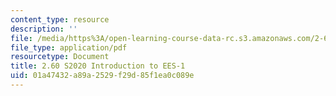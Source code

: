 ```yaml
---
content_type: resource
description: ''
file: /media/https%3A/open-learning-course-data-rc.s3.amazonaws.com/2-60j-fundamentals-of-advanced-energy-conversion-spring-2020/01a47432a89a2529f29d85f1ea0c089e_MIT2_60S20_EES_intro1.pdf
file_type: application/pdf
resourcetype: Document
title: 2.60 S2020 Introduction to EES-1
uid: 01a47432-a89a-2529-f29d-85f1ea0c089e
---
```

